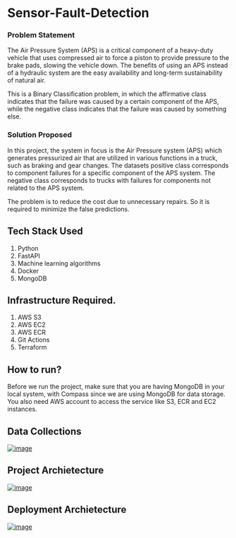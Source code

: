 
Sensor-Fault-Detection
======================

### [](https://github.com/avnyadav/sensor-fault-detection?tab=readme-ov-file#problem-statement)Problem Statement

The Air Pressure System (APS) is a critical component of a heavy-duty vehicle that uses compressed air to force a piston to provide pressure to the brake pads, slowing the vehicle down. The benefits of using an APS instead of a hydraulic system are the easy availability and long-term sustainability of natural air.

This is a Binary Classification problem, in which the affirmative class indicates that the failure was caused by a certain component of the APS, while the negative class indicates that the failure was caused by something else.

### [](https://github.com/avnyadav/sensor-fault-detection?tab=readme-ov-file#solution-proposed)Solution Proposed

In this project, the system in focus is the Air Pressure system (APS) which generates pressurized air that are utilized in various functions in a truck, such as braking and gear changes. The datasets positive class corresponds to component failures for a specific component of the APS system. The negative class corresponds to trucks with failures for components not related to the APS system.

The problem is to reduce the cost due to unnecessary repairs. So it is required to minimize the false predictions.

[](https://github.com/avnyadav/sensor-fault-detection?tab=readme-ov-file#tech-stack-used)Tech Stack Used
--------------------------------------------------------------------------------------------------------

1.  Python
2.  FastAPI
3.  Machine learning algorithms
4.  Docker
5.  MongoDB

[](https://github.com/avnyadav/sensor-fault-detection?tab=readme-ov-file#infrastructure-required)Infrastructure Required.
-------------------------------------------------------------------------------------------------------------------------

1.  AWS S3
2.  AWS EC2
3.  AWS ECR
4.  Git Actions
5.  Terraform

[](https://github.com/avnyadav/sensor-fault-detection?tab=readme-ov-file#how-to-run)How to run?
-----------------------------------------------------------------------------------------------

Before we run the project, make sure that you are having MongoDB in your local system, with Compass since we are using MongoDB for data storage. You also need AWS account to access the service like S3, ECR and EC2 instances.

[](https://github.com/avnyadav/sensor-fault-detection?tab=readme-ov-file#data-collections)Data Collections
----------------------------------------------------------------------------------------------------------

[![image](https://user-images.githubusercontent.com/57321948/193536736-5ccff349-d1fb-486e-b920-02ad7974d089.png)](https://user-images.githubusercontent.com/57321948/193536736-5ccff349-d1fb-486e-b920-02ad7974d089.png)

[](https://github.com/avnyadav/sensor-fault-detection?tab=readme-ov-file#project-archietecture)Project Archietecture
--------------------------------------------------------------------------------------------------------------------

[![image](https://user-images.githubusercontent.com/57321948/193536768-ae704adc-32d9-4c6c-b234-79c152f756c5.png)](https://user-images.githubusercontent.com/57321948/193536768-ae704adc-32d9-4c6c-b234-79c152f756c5.png)

[](https://github.com/avnyadav/sensor-fault-detection?tab=readme-ov-file#deployment-archietecture)Deployment Archietecture
--------------------------------------------------------------------------------------------------------------------------

[![image](https://user-images.githubusercontent.com/57321948/193536973-4530fe7d-5509-4609-bfd2-cd702fc82423.png)](https://user-images.githubusercontent.com/57321948/193536973-4530fe7d-5509-4609-bfd2-cd702fc82423.png)
